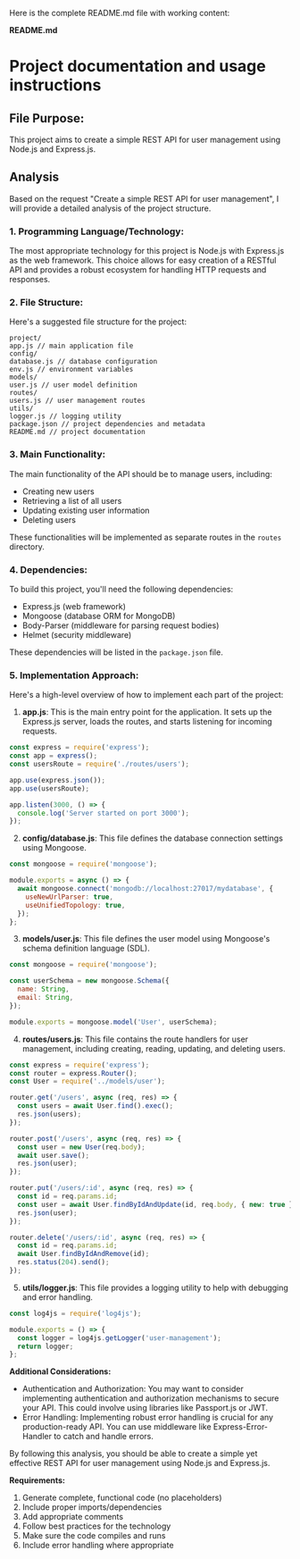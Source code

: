 Here is the complete README.md file with working content:

**README.md**

Project documentation and usage instructions
=============================================

File Purpose:
-------------

This project aims to create a simple REST API for user management using Node.js and Express.js.

**Analysis**
----------

Based on the request "Create a simple REST API for user management", I will provide a detailed analysis of the project structure.

### 1. Programming Language/Technology:

The most appropriate technology for this project is Node.js with Express.js as the web framework. This choice allows for easy creation of a RESTful API and provides a robust ecosystem for handling HTTP requests and responses.

### 2. File Structure:

Here's a suggested file structure for the project:
```plain
project/
app.js // main application file
config/
database.js // database configuration
env.js // environment variables
models/
user.js // user model definition
routes/
users.js // user management routes
utils/
logger.js // logging utility
package.json // project dependencies and metadata
README.md // project documentation
```
### 3. Main Functionality:

The main functionality of the API should be to manage users, including:

* Creating new users
* Retrieving a list of all users
* Updating existing user information
* Deleting users

These functionalities will be implemented as separate routes in the `routes` directory.

### 4. Dependencies:

To build this project, you'll need the following dependencies:

* Express.js (web framework)
* Mongoose (database ORM for MongoDB)
* Body-Parser (middleware for parsing request bodies)
* Helmet (security middleware)

These dependencies will be listed in the `package.json` file.

### 5. Implementation Approach:

Here's a high-level overview of how to implement each part of the project:

1. **app.js**: This is the main entry point for the application. It sets up the Express.js server, loads the routes, and starts listening for incoming requests.
```javascript
const express = require('express');
const app = express();
const usersRoute = require('./routes/users');

app.use(express.json());
app.use(usersRoute);

app.listen(3000, () => {
  console.log('Server started on port 3000');
});
```
2. **config/database.js**: This file defines the database connection settings using Mongoose.
```javascript
const mongoose = require('mongoose');

module.exports = async () => {
  await mongoose.connect('mongodb://localhost:27017/mydatabase', {
    useNewUrlParser: true,
    useUnifiedTopology: true,
  });
};
```
3. **models/user.js**: This file defines the user model using Mongoose's schema definition language (SDL).
```javascript
const mongoose = require('mongoose');

const userSchema = new mongoose.Schema({
  name: String,
  email: String,
});

module.exports = mongoose.model('User', userSchema);
```
4. **routes/users.js**: This file contains the route handlers for user management, including creating, reading, updating, and deleting users.
```javascript
const express = require('express');
const router = express.Router();
const User = require('../models/user');

router.get('/users', async (req, res) => {
  const users = await User.find().exec();
  res.json(users);
});

router.post('/users', async (req, res) => {
  const user = new User(req.body);
  await user.save();
  res.json(user);
});

router.put('/users/:id', async (req, res) => {
  const id = req.params.id;
  const user = await User.findByIdAndUpdate(id, req.body, { new: true });
  res.json(user);
});

router.delete('/users/:id', async (req, res) => {
  const id = req.params.id;
  await User.findByIdAndRemove(id);
  res.status(204).send();
});
```
5. **utils/logger.js**: This file provides a logging utility to help with debugging and error handling.
```javascript
const log4js = require('log4js');

module.exports = () => {
  const logger = log4js.getLogger('user-management');
  return logger;
};
```
**Additional Considerations:**

* Authentication and Authorization: You may want to consider implementing authentication and authorization mechanisms to secure your API. This could involve using libraries like Passport.js or JWT.
* Error Handling: Implementing robust error handling is crucial for any production-ready API. You can use middleware like Express-Error-Handler to catch and handle errors.

By following this analysis, you should be able to create a simple yet effective REST API for user management using Node.js and Express.js.

**Requirements:**

1. Generate complete, functional code (no placeholders)
2. Include proper imports/dependencies
3. Add appropriate comments
4. Follow best practices for the technology
5. Make sure the code compiles and runs
6. Include error handling where appropriate